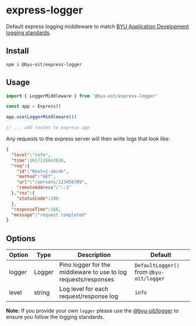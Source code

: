 # express-logger
Default express logging middleware to match [BYU Application Development logging standards](https://github.com/byu-oit/app-dev-best-practices/blob/main/adr/application/0006-basic-logging-standards.md).

## Install

```
npm i @byu-oit/express-logger
```

## Usage
```typescript
import { LoggerMiddleware } from '@byu-oit/express-logger'

const app = Express()

app.use(LoggerMiddleware())

// ... add routes to express app
```

Any requests to the express server will then write logs that look like:
```json
{
  "level":"info",
  "time":1617128842026,
  "req":{
    "id":"Root=1-abcde",
    "method":"GET",
    "url":"/persons/123456789",
    "remoteAddress":"::1"
  },"res":{
    "statusCode":200
  },
  "responseTime":168,
  "message":"request completed"
}
```

## Options
| Option | Type | Description | Default |
| --- | --- | --- | --- |
| logger | Logger | Pino logger for the middleware to use to log requests/responses | `DefaultLogger()` from `@byu-oit/logger` |
| level | string | Log level for each request/response log | `info` |

**Note:** If you provide your own `logger` please use the [@byu-oit/logger](https://www.npmjs.com/package/@byu-oit/logger) to ensure you follow the logging standards.
